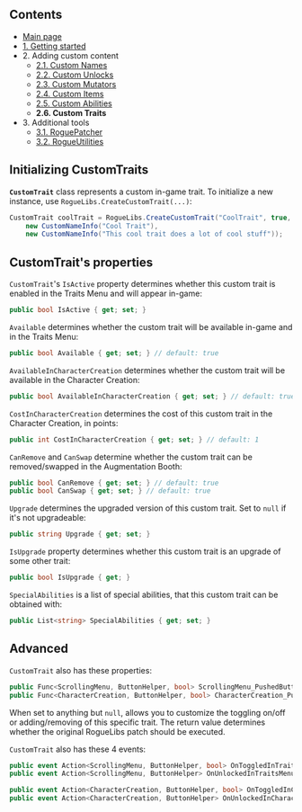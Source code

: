 ## Contents ##

- [Main page](https://github.com/Abbysssal/RogueLibs)
- [1. Getting started](./1.%20Getting%20started.md)
- 2\. Adding custom content
  - [2.1. Custom Names](./2.1.%20Custom%20Names.md)
  - [2.2. Custom Unlocks](./2.2.%20Custom%20Unlocks.md)
  - [2.3. Custom Mutators](./2.3.%20Custom%20Mutators.md)
  - [2.4. Custom Items](./2.4.%20Custom%20Items.md)
  - [2.5. Custom Abilities](./2.5.%20Custom%20Abilities.md)
  - **2.6. Custom Traits**
- 3\. Additional tools
  - [3.1. RoguePatcher](./3.1.%20RoguePatcher.md)
  - [3.2. RogueUtilities](./3.2.%20RogueUtilities.md)

## Initializing CustomTraits ##
**`CustomTrait`** class represents a custom in-game trait. To initialize a new instance, use `RogueLibs.CreateCustomTrait(...)`:
```cs
CustomTrait coolTrait = RogueLibs.CreateCustomTrait("CoolTrait", true,
    new CustomNameInfo("Cool Trait"),
    new CustomNameInfo("This cool trait does a lot of cool stuff"));
```
## CustomTrait's properties ##
`CustomTrait`'s `IsActive` property determines whether this custom trait is enabled in the Traits Menu and will appear in-game:
```cs
public bool IsActive { get; set; }
```
`Available` determines whether the custom trait will be available in-game and in the Traits Menu:
```cs
public bool Available { get; set; } // default: true
```
`AvailableInCharacterCreation` determines whether the custom trait will be available in the Character Creation:
```cs
public bool AvailableInCharacterCreation { get; set; } // default: true
```
`CostInCharacterCreation` determines the cost of this custom trait in the Character Creation, in points:
```cs
public int CostInCharacterCreation { get; set; } // default: 1
```
`CanRemove` and `CanSwap` determine whether the custom trait can be removed/swapped in the Augmentation Booth:
```cs
public bool CanRemove { get; set; } // default: true
public bool CanSwap { get; set; } // default: true
```
`Upgrade` determines the upgraded version of this custom trait. Set to `null` if it's not upgradeable:
```cs
public string Upgrade { get; set; }
```
`IsUpgrade` property determines whether this custom trait is an upgrade of some other trait:
```cs
public bool IsUpgrade { get; }
```
`SpecialAbilities` is a list of special abilities, that this custom trait can be obtained with:
```cs
public List<string> SpecialAbilities { get; set; }
```
## Advanced ##
`CustomTrait` also has these properties:
```cs
public Func<ScrollingMenu, ButtonHelper, bool> ScrollingMenu_PushedButton { get; set; }
public Func<CharacterCreation, ButtonHelper, bool> CharacterCreation_PushedButton { get; set; }
```
When set to anything but `null`, allows you to customize the toggling on/off or adding/removing of this specific trait. The return value determines whether the original RogueLibs patch should be executed.

`CustomTrait` also has these 4 events:
```cs
public event Action<ScrollingMenu, ButtonHelper, bool> OnToggledInTraitsMenu;
public event Action<ScrollingMenu, ButtonHelper> OnUnlockedInTraitsMenu;

public event Action<CharacterCreation, ButtonHelper, bool> OnToggledInCharacterCreation;
public event Action<CharacterCreation, ButtonHelper> OnUnlockedInCharacterCreation;
```